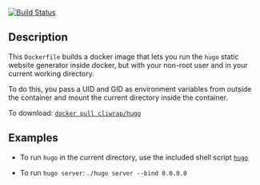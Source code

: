 [![Build
Status](https://travis-ci.com/cliwrap/hugo.svg?branch=master)](https://travis-ci.com/cliwrap/hugo)

Description
-----------

This `Dockerfile` builds a docker image that lets you run the `hugo`
static website generator inside docker, but with your non-root user
and in your current working directory.

To do this, you pass a UID and GID as environment variables from
outside the container and mount the current directory inside the
container.

To download: [`docker pull
cliwrap/hugo`](https://hub.docker.com/r/cliwrap/hugo/)

Examples
--------

* To run `hugo` in the current directory, use the included shell script
  [`hugo`](/hugo)

* To run `hugo server`:
  `./hugo server --bind 0.0.0.0`
